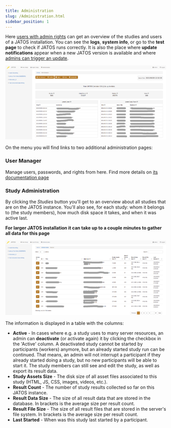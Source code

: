```yaml
---
title: Administration
slug: /Administration.html
sidebar_position: 1
---
```


 Here [users with admin rights](/User-Manager.html) can get an overview of the studies and users of a JATOS installation. You can see the **logs**, **system info**, or go to the **test page** to check if JATOS runs correctly. It is also the place where **update notifications** appear when a new JATOS version is available and where [admins can trigger an update](/Update-JATOS.html#automatic-updates).

![Administration screenshot](/img/Screenshot_Administration1.png)

On the menu you will find links to two additional administration pages: 

### User Manager

Manage users, passwords, and rights from here. Find more details on [its documentation page](/User-Manager.html)


### Study Administration

By clicking the _Studies_ button you'll get to an overview about all studies that are on the JATOS instance. You'll also see, for each study: whom it belongs to (the study members), how much disk space it takes, and when it was active last.

**For larger JATOS installation it can take up to a couple minutes to gather all data for this page**

![Studies Administration](/img/Screenshot_Study_Admin1.png)

The information is displayed in a table with the columns:

* **Active** - In cases where e.g. a study uses to many server resources, an admin can **deactivate** (or activate again) it by clicking the checkbox in the 'Active' column. A deactivated study cannot be started by participants (workers) anymore, but an already started study run can be continued. That means, an admin will not interrupt a participant if they already started doing a study, but no new participants will be able to start it. The study members can still see and edit the study, as well as export its result data. 
* **Study Assets Size** - The disk size of all asset files associated to this study (HTML, JS, CSS, images, videos, etc.).
* **Result Count** - The number of study results collected so far on this JATOS instance.
* **Result Data Size** - The size of all result data that are stored in the database. In brackets is the average size per result count.
* **Result File Size** - The size of all result files that are stored in the server's file system. In brackets is the average size per result count.
* **Last Started** - When was this study last started by a participant.
